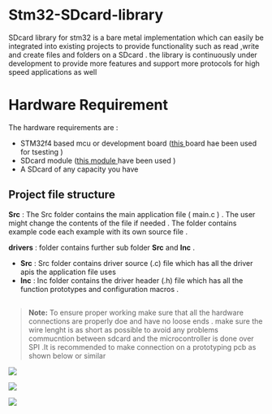 # Stm32-SDcard-library
SDcard library for stm32 is a bare metal implementation which can easily be integrated into existing projects to provide functionality such as read ,write and create files and folders on a SDcard . the library is continuously under development to provide more features and support more protocols  for high speed applications as well 

# Hardware Requirement 
The hardware requirements are :
- STM32f4 based mcu or development board ([this ](https://www.st.com/en/evaluation-tools/stm32f4discovery.html)board hae been used for tsesting  )
- SDcard module ([this module ](https://drive.google.com/file/d/1OMjvtsqhbnj-Lv0XjT_rjlsX-I8Km_mr/view?usp=sharing) have been used )
- A SDcard of any capacity you have 

## Project file structure 

**Src** :   The Src folder contains the main application file ( main.c )  .  The user might change the contents of the file if needed . The folder contains example code each example with its own source file . 

**drivers** : folder contains further sub folder  **Src** and **Inc**   .
- **Src** : Src folder contains driver source (.c) file which has all the driver apis the application file uses 
- **Inc** : Inc folder contains the  driver header (.h) file which has all the function prototypes and configuration macros .  

##  

>    **Note:**  To ensure proper working make sure that all the hardware connections are properly doe and have no loose ends . make sure the wire lenght is as short as possible to avoid any problems commucntion between sdcard and the microcontroller is done over SPI .It is recommended to make connection on a prototyping pcb as shown below or similar    

![ ](https://drive.google.com/uc?export=view&id=1f3EHwJMU6KvdZASp3M_vwiQEmJz3vAp2)

![ ](https://drive.google.com/uc?export=view&id=1f0NEWWk88jMlp61i9zDh2v3lKCrZo3uv)

![ ](https://drive.google.com/uc?export=view&id=1evlGqBQPHWv-eM6SqtXHf4bkGUMMkrra)


